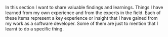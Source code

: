In this section I want to share valuable findings and learnings. Things I have learned from my own experience and from the experts in the field.
Each of these items represent a key experience or insight that I have gained from my work as a software developer. Some of them are just to mention that I learnt to do a specific thing.
